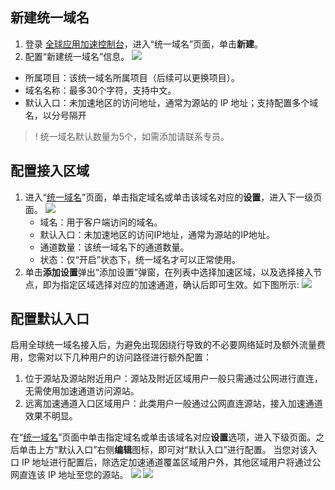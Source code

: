 ## 新建统一域名

1. 登录 [全球应用加速控制台](https://console.cloud.tencent.com/gaap)，进入“统一域名”页面，单击**新建**。
2. 配置“新建统一域名”信息。
![](https://qcloudimg.tencent-cloud.cn/raw/afd1c0b6eec27241c200ca2a34d7c2a6.png)
- 所属项目：该统一域名所属项目（后续可以更换项目）。
- 域名名称：最多30个字符，支持中文。
- 默认入口：未加速地区的访问地址，通常为源站的 IP 地址；支持配置多个域名，以分号隔开

> ! 统一域名默认数量为5个，如需添加请联系专员。

## 配置接入区域

1. 进入“[统一域名](https://console.cloud.tencent.com/gaap/domain)”页面，单击指定域名或单击该域名对应的**设置**，进入下一级页面。
    ![](https://main.qcloudimg.com/raw/aa2c4dd3daf5e815f8ce328e8126d6f9.png)
   - 域名：用于客户端访问的域名。
   - 默认入口：未加速地区的访问IP地址，通常为源站的IP地址。
   - 通道数量：该统一域名下的通道数量。
   - 状态：仅“开启”状态下，统一域名才可以正常使用。
2. 单击**添加设置**弹出“添加设置”弹窗，在列表中选择加速区域，以及选择接入节点，即为指定区域选择对应的加速通道，确认后即可生效。如下图所示:
![](https://qcloudimg.tencent-cloud.cn/raw/a81cace346a66fe5ac0b0d0bc3a28c6f.png)

## 配置默认入口

启用全球统一域名接入后，为避免出现因绕行导致的不必要网络延时及额外流量费用，您需对以下几种用户的访问路径进行额外配置：

1. 位于源站及源站附近用户：源站及附近区域用户一般只需通过公网进行直连，无需使用加速通道访问源站。
2. 远离加速通道入口区域用户：此类用户一般通过公网直连源站，接入加速通道效果不明显。

在“[统一域名](https://console.cloud.tencent.com/gaap/domain)”页面中单击指定域名或单击该域名对应**设置**选项，进入下级页面。之后单击上方“默认入口”右侧**编辑**图标，即可对“默认入口”进行配置。
当您对该入口 IP 地址进行配置后，除选定加速通道覆盖区域用户外，其他区域用户将通过公网直连该 IP 地址至您的源站。
![](https://qcloudimg.tencent-cloud.cn/raw/376d7ee943ffb0157e7736c98d375b10.png)
![](https://qcloudimg.tencent-cloud.cn/raw/a5942db20bf71cb8afbb7cf043bcd8b4.png)

